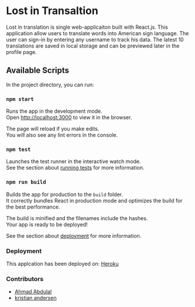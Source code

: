 #  Lost in Transaltion
Lost in translation is single web-applicaiton built with React.js. This application allow users to translate words into American sign language. The user can sign-in by entering any username to track his data. The latest 10 translations are saved in local storage and can be previewed later in the profile page.

## Available Scripts

In the project directory, you can run:

### `npm start`

Runs the app in the development mode.\
Open [http://localhost:3000](http://localhost:3000) to view it in the browser.

The page will reload if you make edits.\
You will also see any lint errors in the console.

### `npm test`

Launches the test runner in the interactive watch mode.\
See the section about [running tests](https://facebook.github.io/create-react-app/docs/running-tests) for more information.

### `npm run build`

Builds the app for production to the `build` folder.\
It correctly bundles React in production mode and optimizes the build for the best performance.

The build is minified and the filenames include the hashes.\
Your app is ready to be deployed!

See the section about [deployment](https://facebook.github.io/create-react-app/docs/deployment) for more information.

### Deployment

This applcation has been deployed on: [Heroku](https://facebook.github.io/create-react-app/docs/deployment)

### Contributors 
* [Ahmad Abdulal](https://github.com/AHAB-HUB)
* [kristian andersen](https://github.com/kristianAndersen)